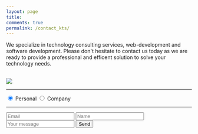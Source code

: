 ```yaml
---
layout: page
title: 
comments: true
permalink: /contact_kts/
---
```



We specialize in technology consulting services, web-development and software development. Please don't hesitate to contact us today as we are ready
to provide a professional and efficent solution to solve your technology needs.


<link href='http://fonts.googleapis.com/css?family=Open+Sans:400,300,300italic,400italic,600' rel='stylesheet' type='text/css'>
<link href="//netdna.bootstrapcdn.com/font-awesome/3.1.1/css/font-awesome.css" rel="stylesheet">
<link rel="stylesheet" href="/contact_kts/contact.css">




<div class="testbox">
<br>
<img src="{{ site.url }}/contact_kts/mylogo2.png"/>
  

  <form id="myForm" method="POST" action="//formspree.io/kabton14@gmail.com">
      <hr>
    <div class="accounttype">
      <input type="radio" value="None" id="radioOne" name="account" checked/>
      <label for="radioOne" class="radio" chec>Personal</label>
      <input type="radio" value="None" id="radioTwo" name="account" />
      <label for="radioTwo" class="radio">Company</label>
    </div>
  <hr>
  <label id="icon" for="name"><i class="icon-envelope "></i></label>
  <input type="text" name="name" id="name" placeholder="Email" required/>
  <label id="icon" for="name"><i class="icon-user"></i></label>
  <input type="text" name="name" id="name" placeholder="Name" required/>
  <label id="icon" for="name"><i class="icon-keyboard"></i></label>
  <input type="text" name="name" id="name" placeholder="Your message" required/>
  <input type="submit" name="name" value="Send" id="button" />
  
  </form>
</div>
